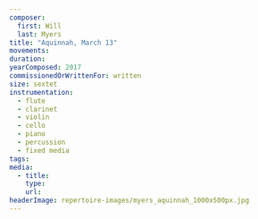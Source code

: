 ```yaml
---
composer:
  first: Will
  last: Myers
title: "Aquinnah, March 13"
movements:
duration:
yearComposed: 2017
commissionedOrWrittenFor: written
size: sextet
instrumentation:
  - flute
  - clarinet
  - violin
  - cello
  - piano
  - percussion
  - fixed media
tags:
media:
  - title:
    type:
    url:
headerImage: repertoire-images/myers_aquinnah_1000x500px.jpg
---
```

